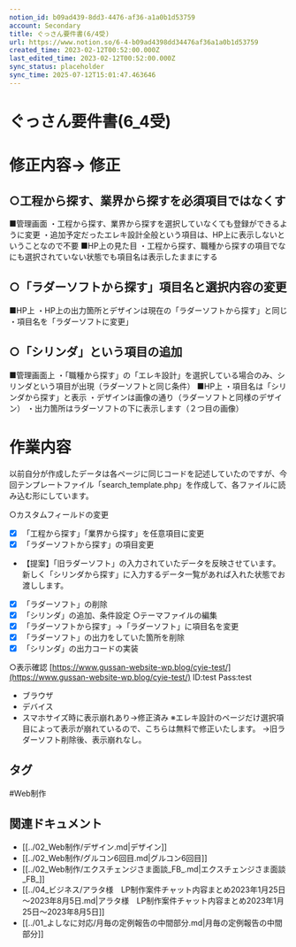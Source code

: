 ```yaml
---
notion_id: b09ad439-8dd3-4476-af36-a1a0b1d53759
account: Secondary
title: ぐっさん要件書(6/4受)
url: https://www.notion.so/6-4-b09ad4398dd34476af36a1a0b1d53759
created_time: 2023-02-12T00:52:00.000Z
last_edited_time: 2023-02-12T00:52:00.000Z
sync_status: placeholder
sync_time: 2025-07-12T15:01:47.463646
---
```

# ぐっさん要件書(6_4受)

# 修正内容→ 修正
## **○工程から探す、業界から探すを必須項目ではなくす**
■管理画面
・工程から探す、業界から探すを選択していなくても登録ができるように変更
・追加予定だったエレキ設計全般という項目は、HP上に表示しないということなので不要
■HP上の見た目
・工程から探す、職種から探すの項目でなにも選択されていない状態でも項目名は表示したままにする
## **○「ラダーソフトから探す」項目名と選択内容の変更**
■HP上
・HP上の出力箇所とデザインは現在の「ラダーソフトから探す」と同じ
・項目名を「ラダーソフトに変更」
## ○「シリンダ」という項目の追加
■管理画面上
・「職種から探す」の「エレキ設計」を選択している場合のみ、シリンダという項目が出現（ラダーソフトと同じ条件）
■HP上
・項目名は「シリンダから探す」と表示
・デザインは画像の通り（ラダーソフトと同様のデザイン）
・出力箇所はラダーソフトの下に表示します（２つ目の画像）
# 作業内容
以前自分が作成したデータは各ページに同じコードを記述していたのですが、今回テンプレートファイル「search_template.php」を作成して、各ファイルに読み込む形にしています。

○カスタムフィールドの変更
  - [x] 「工程から探す」「業界から探す」を任意項目に変更
  - [x] 「ラダーソフトから探す」の項目変更
  - 【提案】「旧ラダーソフト」の入力されていたデータを反映させています。新しく「シリンダから探す」に入力するデータ一覧があれば入れた状態でお渡しします。
  - [x] 「ラダーソフト」の削除
  - [x] 「シリンダ」の追加、条件設定
○テーマファイルの編集
  - [x] 「ラダーソフトから探す」→「ラダーソフト」に項目名を変更
  - [x] 「ラダーソフト」の出力をしていた箇所を削除
  - [x] 「シリンダ」の出力コードの実装
  
○表示確認
[https://www.gussan-website-wp.blog/cyie-test/](https://www.gussan-website-wp.blog/cyie-test/)
ID:test
Pass:test
  - ブラウザ
  - デバイス
  - スマホサイズ時に表示崩れあり→修正済み
※エレキ設計のページだけ選択項目によって表示が崩れているので、こちらは無料で修正いたします。
→旧ラダーソフト削除後、表示崩れなし。

## タグ

#Web制作 

## 関連ドキュメント

- [[../02_Web制作/デザイン.md|デザイン]]
- [[../02_Web制作/グルコン6回目.md|グルコン6回目]]
- [[../02_Web制作/エクスチェンジさま面談_FB_.md|エクスチェンジさま面談_FB_]]
- [[../04_ビジネス/アラタ様　LP制作案件チャット内容まとめ2023年1月25日～2023年8月5日.md|アラタ様　LP制作案件チャット内容まとめ2023年1月25日～2023年8月5日]]
- [[../01_よしなに対応/月毎の定例報告の中間部分.md|月毎の定例報告の中間部分]]
